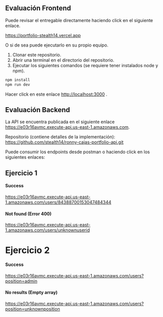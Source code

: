 ## Evaluación Frontend

Puede revisar el entregable directamente haciendo click en el siguiente enlace.

https://portfolio-stealth14.vercel.app

O si de sea puede ejecutarlo en su propio equipo.

1) Clonar este repositorio.
2) Abrir una terminal en el directorio del repositorio.
2) Ejecutar los siguientes comandos (se requiere tener instalados node y npm).

```bash
npm install
npm run dev
```

Hacer click en este enlace [http://localhost:3000](http://localhost:3000) .


## Evaluación Backend

La API se encuentra publicada en el siguiente enlace https://e03r16avmc.execute-api.us-east-1.amazonaws.com.

Repositorio (contiene detalles de la implementación): https://github.com/stealth14/ronny-cajas-portfolio-api.git

Puede consumir los endpoints desde postman o haciendo click en los siguientes enlaces:

## Ejercicio 1

#### Success
https://e03r16avmc.execute-api.us-east-1.amazonaws.com/users/84388700153047484344

#### Not found (Error 400)
https://e03r16avmc.execute-api.us-east-1.amazonaws.com/users/unknownuserid


# Ejercicio 2

#### Success
https://e03r16avmc.execute-api.us-east-1.amazonaws.com/users?position=admin

#### No results (Empty array)
https://e03r16avmc.execute-api.us-east-1.amazonaws.com/users?position=unknownposition





